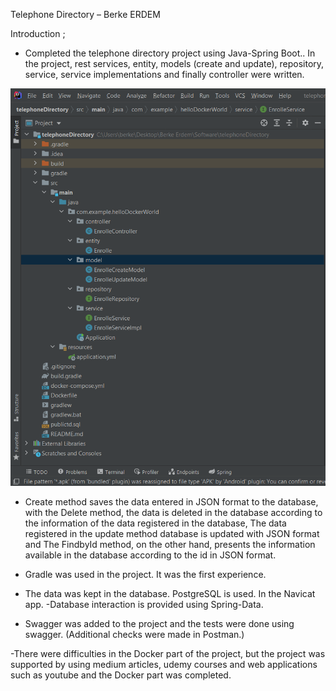 Telephone Directory – Berke ERDEM 
 
Introduction ;

-	Completed the telephone directory project using Java-Spring Boot.. In the project, rest services, entity, models (create and update), repository, service, service implementations and finally controller were written.

<img src="https://github.com/BerkeErdm/telephone-directory/blob/main/Telephone%20Directory/Pictures/Kod%20%C4%B0%C3%A7eri%C4%9Fi.png" width="auto"> 

-	Create method saves the data entered in JSON format to the database, with the Delete method, the data is deleted in the database according to the information of the data registered in the database, The data registered in the update method database is updated with JSON format and The FindbyId method, on the other hand, presents the information available in the database according to the id in JSON format.
 


- Gradle was used in the project. It was the first experience.

 

- The data was kept in the database. PostgreSQL is used. In the Navicat app.
-Database interaction is provided using Spring-Data. 


- Swagger was added to the project and the tests were done using swagger. (Additional checks were made in Postman.)

 

-There were difficulties in the Docker part of the project, but the project was supported by using medium articles, udemy courses and web applications such as youtube and the Docker part was completed. 
